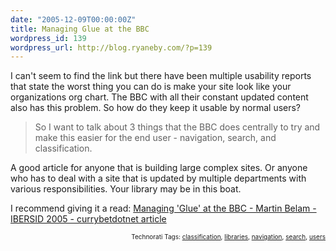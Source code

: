 ```yaml
---
date: "2005-12-09T00:00:00Z"
title: Managing Glue at the BBC
wordpress_id: 139
wordpress_url: http://blog.ryaneby.com/?p=139
---
```

I can't seem to find the link but there have been multiple usability reports that state the worst thing you can do is make your site look like your organizations org chart. The BBC with all their constant updated content also has this problem. So how do they keep it usable by normal users?

<blockquote>So I want to talk about 3 things that the BBC does centrally to try and make this easier for the end user - navigation, search, and classification.</blockquote>

A good article for anyone that is building large complex sites. Or anyone who has to deal with a site that is updated by multiple departments with various responsibilities. Your library may be in this boat.

I recommend giving it a read:  <a href="http://www.currybet.net/articles/glue/" title="Managing 'Glue' at the BBC - Martin Belam - IBERSID 2005 - currybetdotnet article">Managing 'Glue' at the BBC - Martin Belam - IBERSID 2005 - currybetdotnet article</a>
<!-- technorati tags start --><p style="text-align:right;font-size:10px;">Technorati Tags: <a href="http://www.technorati.com/tag/classification" rel="tag">classification</a>, <a href="http://www.technorati.com/tag/libraries" rel="tag">libraries</a>, <a href="http://www.technorati.com/tag/navigation" rel="tag">navigation</a>, <a href="http://www.technorati.com/tag/search" rel="tag">search</a>, <a href="http://www.technorati.com/tag/users" rel="tag">users</a></p><!-- technorati tags end -->
